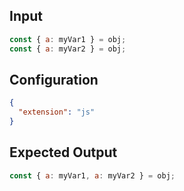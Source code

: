 
## Input
```javascript input
const { a: myVar1 } = obj;
const { a: myVar2 } = obj;
```

## Configuration
```json configuration
{
  "extension": "js"
}
```

## Expected Output
```javascript expected output
const { a: myVar1, a: myVar2 } = obj;
```
